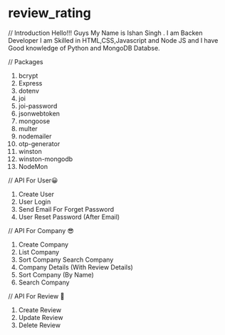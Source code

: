 # review_rating
// Introduction
Hello!!! Guys My Name is Ishan Singh . I am Backen Developer I am Skilled in HTML,CSS,Javascript and Node JS and I have Good knowledge of Python and MongoDB Databse. 

// Packages
1. bcrypt
2. Express
3. dotenv
4. joi
5. joi-password
6. jsonwebtoken
7. mongoose
8. multer
9. nodemailer
10. otp-generator
11. winston
12. winston-mongodb
13. NodeMon

// API For User😀
1. Create User
2. User Login
3. Send Email For Forget Password
4. User Reset Password (After Email)

// API For Company 😎
1. Create Company
3. List Company 
2. Sort Company Search Company
3. Company Details (With Review Details)
4. Sort Company (By Name)
5. Search Company

// API For Review 🤩
1. Create Review
2. Update Review
3. Delete Review
